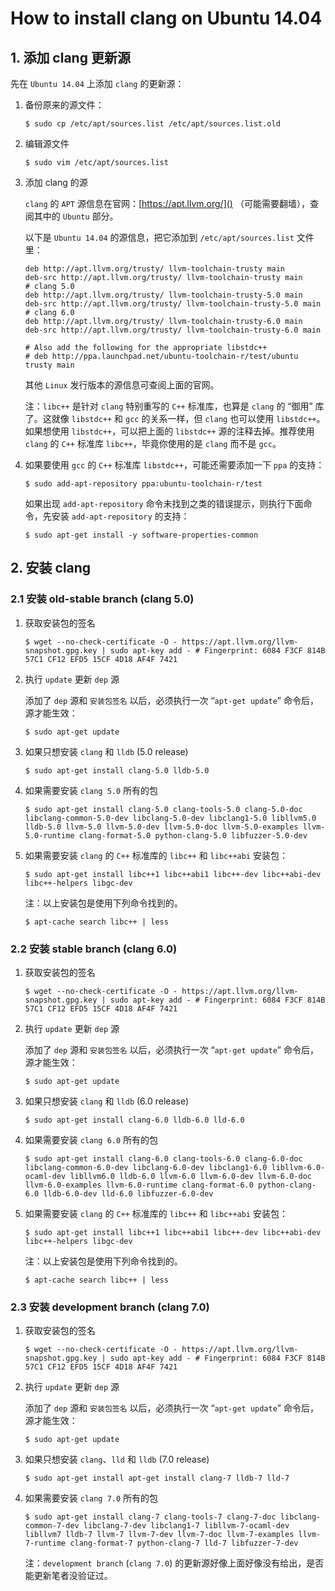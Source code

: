
# How to install clang on Ubuntu 14.04

## 1. 添加 clang 更新源 ##

先在 `Ubuntu 14.04` 上添加 `clang` 的更新源：

1) 备份原来的源文件：

    ```shell
    $ sudo cp /etc/apt/sources.list /etc/apt/sources.list.old
    ```

2) 编辑源文件

    ```shell
    $ sudo vim /etc/apt/sources.list
    ```

3) 添加 clang 的源

    `clang` 的 `APT` 源信息在官网：[https://apt.llvm.org/]() （可能需要翻墙），查阅其中的 `Ubuntu` 部分。

    以下是 `Ubuntu 14.04` 的源信息，把它添加到 `/etc/apt/sources.list` 文件里：

    ```shell
    deb http://apt.llvm.org/trusty/ llvm-toolchain-trusty main
    deb-src http://apt.llvm.org/trusty/ llvm-toolchain-trusty main
    # clang 5.0 
    deb http://apt.llvm.org/trusty/ llvm-toolchain-trusty-5.0 main
    deb-src http://apt.llvm.org/trusty/ llvm-toolchain-trusty-5.0 main
    # clang 6.0 
    deb http://apt.llvm.org/trusty/ llvm-toolchain-trusty-6.0 main
    deb-src http://apt.llvm.org/trusty/ llvm-toolchain-trusty-6.0 main

    # Also add the following for the appropriate libstdc++
    # deb http://ppa.launchpad.net/ubuntu-toolchain-r/test/ubuntu trusty main
    ```

    其他 `Linux` 发行版本的源信息可查阅上面的官网。 

    注：`libc++` 是针对 `clang` 特别重写的 `C++` 标准库，也算是 `clang` 的 “御用” 库了。这就像 `libstdc++` 和 `gcc` 的关系一样，但 `clang` 也可以使用 `libstdc++`。如果想使用 `libstdc++`，可以把上面的 `libstdc++` 源的注释去掉。推荐使用 `clang` 的 `C++` 标准库 `libc++`，毕竟你使用的是 `clang` 而不是 `gcc`。

4) 如果要使用 `gcc` 的 `C++` 标准库 `libstdc++`，可能还需要添加一下 `ppa` 的支持：

    ```shell
    $ sudo add-apt-repository ppa:ubuntu-toolchain-r/test
    ```

    如果出现 `add-apt-repository` 命令未找到之类的错误提示，则执行下面命令，先安装 `add-apt-repository` 的支持：

    ```shell
    $ sudo apt-get install -y software-properties-common
    ```

## 2. 安装 clang ##

### 2.1 安装 old-stable branch (clang 5.0) ###

1) 获取安装包的签名

    ```shell
    $ wget --no-check-certificate -O - https://apt.llvm.org/llvm-snapshot.gpg.key | sudo apt-key add - # Fingerprint: 6084 F3CF 814B 57C1 CF12 EFD5 15CF 4D18 AF4F 7421
    ```

2) 执行 `update` 更新 `dep` 源

    添加了 `dep` 源和 `安装包签名` 以后，必须执行一次 “`apt-get update`” 命令后，源才能生效：

    ```shell
    $ sudo apt-get update
    ```

3) 如果只想安装 `clang` 和 `lldb` (5.0 release)

    ```shell
    $ sudo apt-get install clang-5.0 lldb-5.0
    ```

4) 如果需要安装 `clang 5.0` 所有的包

    ```shell
    $ sudo apt-get install clang-5.0 clang-tools-5.0 clang-5.0-doc libclang-common-5.0-dev libclang-5.0-dev libclang1-5.0 libllvm5.0 lldb-5.0 llvm-5.0 llvm-5.0-dev llvm-5.0-doc llvm-5.0-examples llvm-5.0-runtime clang-format-5.0 python-clang-5.0 libfuzzer-5.0-dev
    ```

5) 如果需要安装 `clang` 的 `C++` 标准库的 `libc++` 和 `libc++abi` 安装包：

    ```shell
    $ sudo apt-get install libc++1 libc++abi1 libc++-dev libc++abi-dev libc++-helpers libgc-dev
    ```

    注：以上安装包是使用下列命令找到的。

    ```shell
    $ apt-cache search libc++ | less
    ```

### 2.2 安装 stable branch (clang 6.0) ###

1) 获取安装包的签名

    ```shell
    $ wget --no-check-certificate -O - https://apt.llvm.org/llvm-snapshot.gpg.key | sudo apt-key add - # Fingerprint: 6084 F3CF 814B 57C1 CF12 EFD5 15CF 4D18 AF4F 7421
    ```

2) 执行 `update` 更新 `dep` 源

    添加了 `dep` 源和 `安装包签名` 以后，必须执行一次 “`apt-get update`” 命令后，源才能生效：

    ```shell
    $ sudo apt-get update
    ```

3) 如果只想安装 `clang` 和 `lldb` (6.0 release)

    ```shell
    $ sudo apt-get install clang-6.0 lldb-6.0 lld-6.0
    ```

4) 如果需要安装 `clang 6.0` 所有的包

    ```shell
    $ sudo apt-get install clang-6.0 clang-tools-6.0 clang-6.0-doc libclang-common-6.0-dev libclang-6.0-dev libclang1-6.0 libllvm-6.0-ocaml-dev libllvm6.0 lldb-6.0 llvm-6.0 llvm-6.0-dev llvm-6.0-doc llvm-6.0-examples llvm-6.0-runtime clang-format-6.0 python-clang-6.0 lldb-6.0-dev lld-6.0 libfuzzer-6.0-dev
    ```

5) 如果需要安装 `clang` 的 `C++` 标准库的 `libc++` 和 `libc++abi` 安装包：

    ```shell
    $ sudo apt-get install libc++1 libc++abi1 libc++-dev libc++abi-dev libc++-helpers libgc-dev
    ```

    注：以上安装包是使用下列命令找到的。

    ```shell
    $ apt-cache search libc++ | less
    ```

### 2.3 安装 development branch (clang 7.0) ###

1) 获取安装包的签名

    ```shell
    $ wget --no-check-certificate -O - https://apt.llvm.org/llvm-snapshot.gpg.key | sudo apt-key add - # Fingerprint: 6084 F3CF 814B 57C1 CF12 EFD5 15CF 4D18 AF4F 7421
    ```

2) 执行 `update` 更新 `dep` 源

    添加了 `dep` 源和 `安装包签名` 以后，必须执行一次 “`apt-get update`” 命令后，源才能生效：

    ```shell
    $ sudo apt-get update
    ```

3) 如果只想安装 `clang`、`lld` 和 `lldb` (7.0 release)

    ```shell
    $ sudo apt-get install apt-get install clang-7 lldb-7 lld-7
    ```

4) 如果需要安装 `clang 7.0` 所有的包

    ```shell
    $ sudo apt-get install clang-7 clang-tools-7 clang-7-doc libclang-common-7-dev libclang-7-dev libclang1-7 libllvm-7-ocaml-dev libllvm7 lldb-7 llvm-7 llvm-7-dev llvm-7-doc llvm-7-examples llvm-7-runtime clang-format-7 python-clang-7 lld-7 libfuzzer-7-dev
    ```

    注：`development branch` (`clang 7.0`) 的更新源好像上面好像没有给出，是否能更新笔者没验证过。
